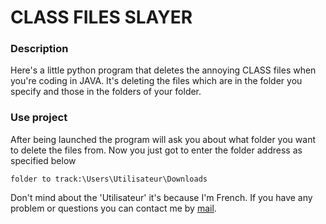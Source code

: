 # CLASS FILES SLAYER

### Description
Here's a little python program that deletes the annoying CLASS files when you're coding in JAVA. It's deleting the files which are in the folder you specify and those in the folders of your folder.  

### Use project
After being launched the program will ask you about what folder you want to delete the files from. Now you just got to enter the folder address as specified below
```
folder to track:\Users\Utilisateur\Downloads
```
Don't mind about the 'Utilisateur' it's because I'm French. If you have any problem or questions you can contact me by [mail](poire.erwan2005@gmail.com).
